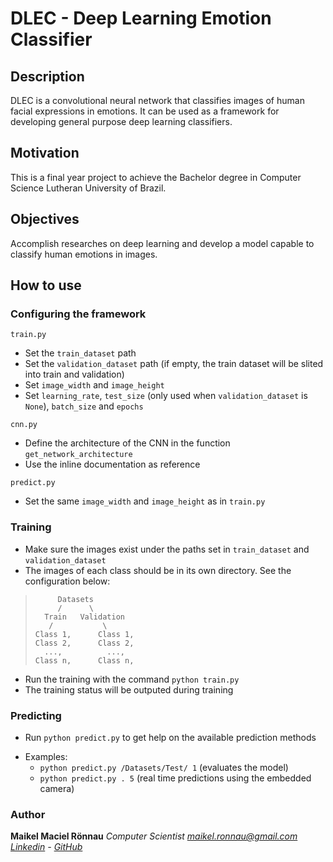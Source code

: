 # DLEC - Deep Learning Emotion Classifier

## Description

DLEC is a convolutional neural network that classifies images of human facial expressions in emotions. It can be used as a framework for developing general purpose deep learning classifiers.

## Motivation

This is a final year project to achieve the Bachelor degree in Computer Science Lutheran University of Brazil.

## Objectives

Accomplish researches on deep learning and develop a model capable to classify human emotions in images.

## How to use

### Configuring the framework

`train.py`

- Set the `train_dataset` path
- Set the `validation_dataset` path (if empty, the train dataset will be slited into train and validation)
- Set `image_width` and `image_height`
- Set `learning_rate`, `test_size` (only used when `validation_dataset` is `None`), `batch_size` and `epochs`

`cnn.py`

- Define the architecture of the CNN in the function `get_network_architecture`
- Use the inline documentation as reference

`predict.py`

- Set the same `image_width` and `image_height` as in `train.py`

### Training

- Make sure the images exist under the paths set in `train_dataset` and `validation_dataset`
- The images of each class should be in its own directory. See the configuration below:

>          Datasets
>          /      \
>       Train   Validation
>        /           \
>     Class 1,      Class 1,
>     Class 2,      Class 2,
>       ...,          ...,
>     Class n,      Class n,

- Run the training with the command `python train.py`
- The training status will be outputed during training

### Predicting

- Run `python predict.py` to get help on the available prediction methods

<!-- -->

- Examples:
    - `python predict.py /Datasets/Test/ 1` (evaluates the model)
    - `python predict.py . 5` (real time predictions using the embedded camera)

### Author

**Maikel Maciel Rönnau**
*Computer Scientist
maikel.ronnau@gmail.com
[Linkedin](https://br.linkedin.com/in/maikelronnau) - [GitHub](https://github.com/maikelronnau)*
